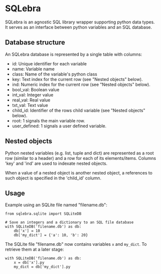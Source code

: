 SQLebra
=======

SQLebra is an agnostic SQL library wrapper supporting python data types. 
It serves as an interface between python variables and an SQL database.

Database structure
------------------

An SQLebra database is represented by a single table with columns:

* id: Unique identifier for each variable
* name: Variable name
* class: Name of the variable's python class
* key: Text index for the current row (see "Nested objects" below).
* ind: Numeric index for the current row (see "Nested objects" below).
* bool_val: Boolean value
* int_val: Integer value
* real_val: Real value
* txt_val: Text value
* child_id: Identifier of the rows child variable (see "Nested objects" below).
* root: 1 signals the main variable row.
* user_defined: 1 signals a user defined variable.

Nested objects
--------------

Python nested variables (e.g. list, tuple and dict) are represented as a root row (similar to a header) and a row for
each of its elements/items. Columns 'key' and 'ind' are used to indexate nested objects.

When a value of a nested object is another nested object, a references to such object is specified in the 'child_id'
column.

Usage
-----

Example using an SQLite file named "filename.db":

    from sqlebra.sqlite import SQLiteDB

    # Save an integers and a dictionary to an SQL file database
    with SQLiteDB('filename.db') as db:
        db['x'] = 10
        db['my_dict'] = {'a': 10, 'b': 20}

The SQLite file "filename.db" now contains variables `x` and `my_dict`. To retrieve them at a later stage:

    with SQLiteDB('filename.db') as db:
        x = db['x'].py
        my_dict = db['my_dict'].py
